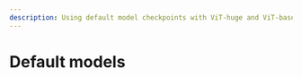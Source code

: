 ```yaml
---
description: Using default model checkpoints with ViT-huge and ViT-base backbones
---
```


# Default models

